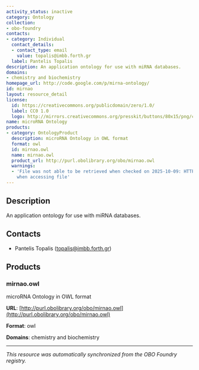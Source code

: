 ```yaml
---
activity_status: inactive
category: Ontology
collection:
- obo-foundry
contacts:
- category: Individual
  contact_details:
  - contact_type: email
    value: topalis@imbb.forth.gr
  label: Pantelis Topalis
description: An application ontology for use with miRNA databases.
domains:
- chemistry and biochemistry
homepage_url: http://code.google.com/p/mirna-ontology/
id: mirnao
layout: resource_detail
license:
  id: https://creativecommons.org/publicdomain/zero/1.0/
  label: CC0 1.0
  logo: http://mirrors.creativecommons.org/presskit/buttons/80x15/png/cc-zero.png
name: microRNA Ontology
products:
- category: OntologyProduct
  description: microRNA Ontology in OWL format
  format: owl
  id: mirnao.owl
  name: mirnao.owl
  product_url: http://purl.obolibrary.org/obo/mirnao.owl
  warnings:
  - 'File was not able to be retrieved when checked on 2025-10-09: HTTP 404 error
    when accessing file'
---
```

## Description

An application ontology for use with miRNA databases.

## Contacts

- Pantelis Topalis (topalis@imbb.forth.gr)

## Products

### mirnao.owl

microRNA Ontology in OWL format

**URL**: [http://purl.obolibrary.org/obo/mirnao.owl](http://purl.obolibrary.org/obo/mirnao.owl)

**Format**: owl

**Domains**: chemistry and biochemistry

---

*This resource was automatically synchronized from the OBO Foundry registry.*